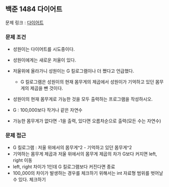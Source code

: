 ## 백준 1484 다이어트

문제 링크 : [다이어트](https://www.acmicpc.net/problem/1484)

### 문제 조건

- 성원이는 다이어트를 시도중이다.
- 성원이에게는 새로운 저울이 있다.
- 저울위에 올라가니 성원이는 G 킬로그램이나 더 쪘다고 언급했다.
    - G 킬로그램은 성원이의 현재 몸무게의 제곱에서 성원이가 기억하고 있던 몸무게의 제곱을 뺀 것이다.
- 성원이의 현재 몸무게로 가능한 것을 모두 출력하는 프로그램을 작성하시오.

- G : 100,000보다 작거나 같은 자연수
- 가능한 몸무게가 없다면 -1을 출력, 있다면 오름차순으로 출력(모든 수는 자연수)

### 문제 접근

- G 킬로그램 : 저울 위에서의 몸무게^2 - 기억하고 있던 몸무게^2
- 기억하는 몸무게 제곱과 저울 위에서의 몸무게 제곱의 차가 G보다 커지면 left, right 이동
- left, right 차이가 1인데 G 킬로그램보다 커진다면 종료
- 100_000의 차이가 발생하는 경우를 체크하기 위해서는 int 자료형 범위를 벗어날 수 있다. 체크하기